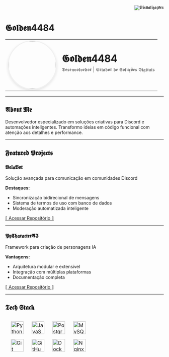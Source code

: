 <div align="right">
  <img src="https://komarev.com/ghpvc/?username=Golden4484&style=flat-square&color=transparent&labelColor=transparent" alt="𝖁𝖎𝖘𝖚𝖆𝖑𝖎𝖟𝖆𝖈̧𝖔̃𝖊𝖘" style="font-family: 'Times New Roman', serif;"/>
</div>

# 𝕲𝖔𝖑𝖉𝖊𝖓4484

<div align="center">
  <table>
    <tr>
      <td>
        <img src="https://avatars.githubusercontent.com/u/125841328?v=4" width="150" style="border-radius: 50%; border: 3px solid #f0f0f0; box-shadow: 0 4px 8px rgba(0,0,0,0.1);">
      </td>
      <td>
        <h1 style="margin: 0; padding: 0;">𝕲𝖔𝖑𝖉𝖊𝖓4484</h1>
        <p style="margin-top: 5px; color: #666;">𝕯𝖊𝖘𝖊𝖓𝖛𝖔𝖑𝖛𝖊𝖉𝖔𝖗 | 𝕮𝖗𝖎𝖆𝖉𝖔𝖗 𝖉𝖊 𝕾𝖔𝖑𝖚𝖈̧𝖔̃𝖊𝖘 𝕯𝖎𝖌𝖎𝖙𝖆𝖎𝖘</p>
      </td>
    </tr>
  </table>
</div>

---

## 𝕬𝖇𝖔𝖚𝖙 𝕸𝖊
Desenvolvedor especializado em soluções criativas para Discord e automações inteligentes. Transformo ideias em código funcional com atenção aos detalhes e performance.

---

## 𝕱𝖊𝖆𝖙𝖚𝖗𝖊𝖉 𝕻𝖗𝖔𝖏𝖊𝖈𝖙𝖘

### 𝖁𝖊𝖑𝖆𝕭𝖔𝖙
Solução avançada para comunicação em comunidades Discord

**Destaques:**
- Sincronização bidirecional de mensagens
- Sistema de termos de uso com banco de dados
- Moderação automatizada inteligente

[⟦ Acessar Repositório ⟧](https://github.com/your-repo-link)

---

### 𝕻𝖞𝕮𝖍𝖆𝖗𝖆𝖈𝖙𝖊𝖗𝕬𝕴
Framework para criação de personagens IA

**Vantagens:**
- Arquitetura modular e extensível
- Integração com múltiplas plataformas
- Documentação completa

[⟦ Acessar Repositório ⟧](https://github.com/your-repo-link)

---

## 𝕿𝖊𝖈𝖍 𝕾𝖙𝖆𝖈𝖐

<div align="center" style="margin: 20px 0;">
  <table style="border-collapse: separate; border-spacing: 10px;">
    <tr>
      <td><img src="https://user-images.githubusercontent.com/25181517/183423507-c056a6f9-1ba8-4312-a350-19bcbc5a8697.png" width="40" title="Python" style="filter: grayscale(20%);"></td>
      <td><img src="https://user-images.githubusercontent.com/25181517/117447155-6a868a00-af3d-11eb-9cfe-245df15c9f3f.png" width="40" title="JavaScript" style="filter: grayscale(20%);"></td>
      <td><img src="https://user-images.githubusercontent.com/25181517/117208740-bfb78400-adf5-11eb-97bb-09072b6bedfc.png" width="40" title="PostgreSQL" style="filter: grayscale(20%);"></td>
      <td><img src="https://user-images.githubusercontent.com/25181517/183896128-ec99105a-ec1a-4d85-b08b-1aa1620b2046.png" width="40" title="MySQL" style="filter: grayscale(20%);"></td>
    </tr>
    <tr>
      <td><img src="https://user-images.githubusercontent.com/25181517/192108372-f71d70ac-7ae6-4c0d-8395-51d8870c2ef0.png" width="40" title="Git" style="filter: grayscale(20%);"></td>
      <td><img src="https://user-images.githubusercontent.com/25181517/192108374-8da61ba1-99ec-41d7-80b8-fb2f7c0a4948.png" width="40" title="GitHub" style="filter: grayscale(20%);"></td>
      <td><img src="https://user-images.githubusercontent.com/25181517/117207330-263ba280-adf4-11eb-9b97-0ac5b40bc3be.png" width="40" title="Docker" style="filter: grayscale(20%);"></td>
      <td><img src="https://user-images.githubusercontent.com/25181517/183345125-9a7cd2e6-6ad6-436f-8490-44c903bef84c.png" width="40" title="Nginx" style="filter: grayscale(20%);"></td>
    </tr>
  </table>
</div>